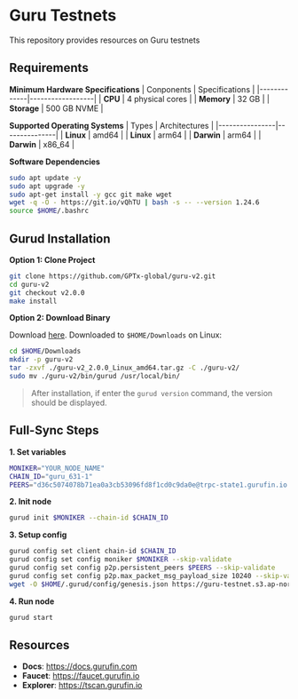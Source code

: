 # Guru Testnets
This repository provides resources on Guru testnets

## Requirements
**Minimum Hardware Specifications**
| Conponents  | Specifications   |
|-------------|------------------|
| **CPU**     | 4 physical cores |
| **Memory**  | 32 GB            |
| **Storage** | 500 GB NVME      |

**Supported Operating Systems**
| Types          | Architectures |
|----------------|---------------|
| **Linux**      | amd64         |
| **Linux**      | arm64         |
| **Darwin**     | arm64         |
| **Darwin**     | x86_64        |

**Software Dependencies**
```bash
sudo apt update -y
sudo apt upgrade -y
sudo apt-get install -y gcc git make wget
wget -q -O - https://git.io/vQhTU | bash -s -- --version 1.24.6
source $HOME/.bashrc
```

## Gurud Installation
**Option 1: Clone Project**
```bash
git clone https://github.com/GPTx-global/guru-v2.git
cd guru-v2
git checkout v2.0.0
make install
```

**Option 2: Download Binary**

Download [here](https://github.com/GPTx-global/guru-v2/releases/tag/v2.0.0).
Downloaded to `$HOME/Downloads` on Linux:
```bash
cd $HOME/Downloads
mkdir -p guru-v2
tar -zxvf ./guru-v2_2.0.0_Linux_amd64.tar.gz -C ./guru-v2/
sudo mv ./guru-v2/bin/gurud /usr/local/bin/
```

>After installation, if enter the `gurud version` command, the version should be displayed.

## Full-Sync Steps
**1. Set variables**
```bash
MONIKER="YOUR_NODE_NAME"
CHAIN_ID="guru_631-1"
PEERS="d36c5074078b71ea0a3cb53096fd8f1cd0c9da0e@trpc-state1.gurufin.io:26656,fcb10968c4877f1747e55d1d8bd71a9cd7754122@trpc-state2.gurufin.io:26656"
```

**2. Init node**
```bash
gurud init $MONIKER --chain-id $CHAIN_ID
```

**3. Setup config**
```bash
gurud config set client chain-id $CHAIN_ID
gurud config set config moniker $MONIKER --skip-validate
gurud config set config p2p.persistent_peers $PEERS --skip-validate
gurud config set config p2p.max_packet_msg_payload_size 10240 --skip-validate
wget -O $HOME/.gurud/config/genesis.json https://guru-testnet.s3.ap-northeast-2.amazonaws.com/genesis_guru_testnet_20250903.json
```

**4. Run node**
```bash
gurud start
```

## Resources
- **Docs**: <https://docs.gurufin.com>
- **Faucet**: <https://faucet.gurufin.io>
- **Explorer**: <https://tscan.gurufin.io>

